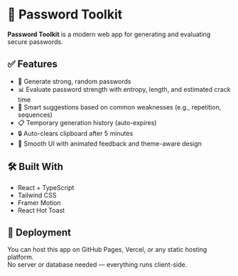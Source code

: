 # 🔐 Password Toolkit

**Password Toolkit** is a modern web app for generating and evaluating secure passwords.

## ✅ Features

- 🔑 Generate strong, random passwords  
- 📊 Evaluate password strength with entropy, length, and estimated crack time  
- 🧠 Smart suggestions based on common weaknesses (e.g., repetition, sequences)  
- 📋 Temporary generation history (auto-expires)  
- 🔒 Auto-clears clipboard after 5 minutes  
- 🎨 Smooth UI with animated feedback and theme-aware design  

## 🛠️ Built With

- React + TypeScript  
- Tailwind CSS  
- Framer Motion  
- React Hot Toast  

## 🚀 Deployment

You can host this app on GitHub Pages, Vercel, or any static hosting platform.  
No server or database needed — everything runs client-side.
